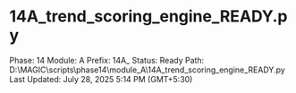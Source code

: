 # 14A_trend_scoring_engine_READY.py

Phase: 14
Module: A
Prefix: 14A_
Status: Ready
Path: D:\MAGIC\scripts\phase14\module_A\14A_trend_scoring_engine_READY.py
Last Updated: July 28, 2025 5:14 PM (GMT+5:30)